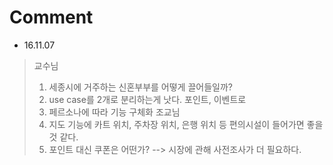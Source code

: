 # Comment

- 16.11.07
> 교수님
  > 1. 세종시에 거주하는 신혼부부를 어떻게 끌어들일까?
  > 2. use case를 2개로 분리하는게 낫다. 포인트, 이벤트로
  > 3. 페르소나에 따라 기능 구체화
> 조교님
  > 1. 지도 기능에 카트 위치, 주차장 위치, 은행 위치 등 편의시설이 들어가면 좋을 것 같다.
  > 2. 포인트 대신 쿠폰은 어떤가? --> 시장에 관해 사전조사가 더 필요하다.